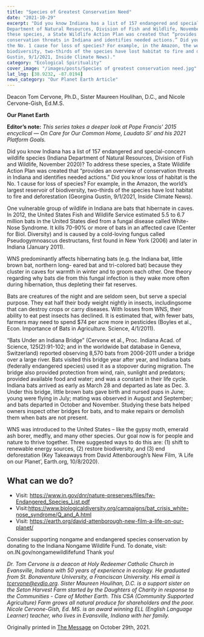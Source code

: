 ```yaml
---
title: "Species of Greatest Conservation Need"
date: "2021-10-29"
excerpt: "Did you know Indiana has a list of 157 endangered and special-concern wildlife species (Indiana
Department of Natural Resources, Division of Fish and Wildlife, November 2020)? To address
these species, a State Wildlife Action Plan was created that “provides an overview of
conservation threats in Indiana and identifies needed actions.” Did you know loss of habitat is
the No. 1 cause for loss of species? For example, in the Amazon, the world’s largest reservoir of
biodiversity, two-thirds of the species have lost habitat to fire and deforestation (Georgina
Gustin, 9/1/2021, Inside Climate News)."
category: "Ecological Spirituality"
cover_image: "/images/posts/Species of greatest conservation need.jpg"
lat_lng: [38.9232, -87.0194]
news_category: "Our Planet Earth Article"
---
```


Deacon Tom Cervone, Ph.D., Sister Maureen Houlihan, D.C., and Nicole Cervone-Gish, Ed.M.S.

**Our Planet Earth**

**Editor’s note:**
_This series takes a deeper look at Pope Francis’ 2015 encyclical ― On Care for Our Common
Home, Laudato Si’ and his 2021 Platform Goals._

Did you know Indiana has a list of 157 endangered and special-concern wildlife species (Indiana
Department of Natural Resources, Division of Fish and Wildlife, November 2020)? To address
these species, a State Wildlife Action Plan was created that “provides an overview of
conservation threats in Indiana and identifies needed actions.” Did you know loss of habitat is
the No. 1 cause for loss of species? For example, in the Amazon, the world’s largest reservoir of
biodiversity, two-thirds of the species have lost habitat to fire and deforestation (Georgina
Gustin, 9/1/2021, Inside Climate News).

One vulnerable group of wildlife in Indiana are bats that hibernate in caves. In 2012, the United
States Fish and Wildlife Service estimated 5.5 to 6.7 million bats in the United States died from a
fungal disease called White-Nose Syndrome. It kills 70-90% or more of bats in an affected cave
(Center for Biol. Diversity) and is caused by a cold-loving fungus called Pseudogymnoascus
destructans, first found in New York (2006) and later in Indiana (January 2011).

WNS predominantly affects hibernating bats (e.g. the Indiana bat, little brown bat, northern long-
eared bat and tri-colored bat) because they cluster in caves for warmth in winter and to groom
each other. One theory regarding why bats die from this fungal infection is they wake more often
during hibernation, thus depleting their fat reserves.

Bats are creatures of the night and are seldom seen, but serve a special purpose. They eat half
their body weight nightly in insects, includingsome that can destroy crops or carry diseases. With
losses from WNS, their ability to eat pest insects has declined. It is estimated that, with fewer
bats, farmers may need to spend $74 per acre more in pesticides (Boyles et al., Econ. Importance
of Bats in Agriculture. Science, 4/1/2011).

“Bats Under an Indiana Bridge” (Cervone et al., Proc. Indiana Acad. of Science, 125(2):91-102;
and in the worldwide bat database in Geneva, Switzerland) reported observing 8,570 bats from
2006-2011 under a bridge over a large river. Bats visited this bridge year after year, and Indiana
bats (federally endangered species) used it as a stopover during migration. The bridge also
provided protection from wind, rain, sunlight and predators; provided available food and water;
and was a constant in their life cycle. Indiana bats arrived as early as March 28 and departed as
late as Dec. 3. Under this bridge, little brown bats gave birth and nursed pups in June; young
were flying in July; mating was observed in August and September; and bats departed in October
and November. Studying these bats helped owners inspect other bridges for bats, and to make
repairs or demolish them when bats are not present.

WNS was introduced to the United States – like the gypsy moth, emerald ash borer, medfly, and
many other species. Our goal now is for people and nature to thrive together. Three suggested
ways to do this are: (1) shift to renewable energy sources, (2) restore biodiversity, and (3) end
deforestation (Key Takeaways from David Attenborough’s New Film, ‘A Life on our Planet’,
Earth.org, 10/8/2020).

## What can we do?

- Visit: https://www.in.gov/dnr/nature-preserves/files/fw-Endangered_Species_List.pdf
- Visit:https://www.biologicaldiversity.org/campaigns/bat_crisis_white-nose_syndrome/Q_and_A.html
- Visit: https://earth.org/david-attenborough-new-film-a-life-on-our-planet/

Consider supporting nongame and endangered species conservation by donating to the Indiana
Nongame Wildlife Fund. To donate, visit: on.IN.gov/nongamewildlifefund Thank you!

_Dr. Tom Cervone is a deacon at Holy Redeemer Catholic Church in Evansville, Indiana with 50
years of experience in ecology. He graduated from St. Bonaventure University, a Franciscan
University. His email is tcervone@evdio.org. Sister Maureen Houlihan, D.C. is a support sister
on the Seton Harvest Farm started by the Daughters of Charity in response to the Communities -
Care of Mother Earth. This CSA (Community Supported Agriculture) Farm grows all natural
produce for shareholders and the poor. Nicole Cervone-Gish, Ed. MS. is an award winning ELL
(English Language Learner) teacher, who lives in Evansville, Indiana with her family._

Originally printed in [The Message](https://evdiomessage.org/) on October 29th, 2021.
